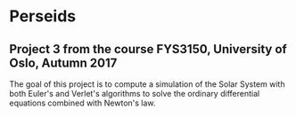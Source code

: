 # Perseids
## Project 3 from the course FYS3150, University of Oslo, Autumn 2017

The goal of this project is to compute a simulation of the Solar System with both Euler's and Verlet's algorithms to solve the ordinary differential equations combined with Newton's law.
